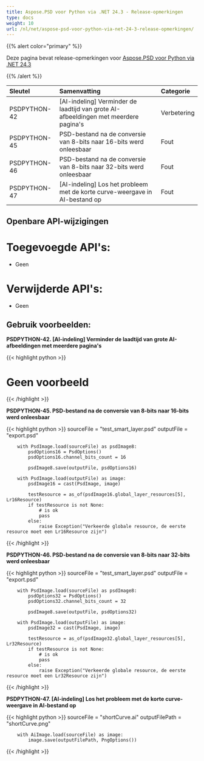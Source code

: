 ```yaml
---
title: Aspose.PSD voor Python via .NET 24.3 - Release-opmerkingen
type: docs
weight: 10
url: /nl/net/aspose-psd-voor-python-via-net-24-3-release-opmerkingen/
---
```


{{% alert color="primary" %}}

Deze pagina bevat release-opmerkingen voor [Aspose.PSD voor Python via .NET 24.3](https://pypi.org/project/aspose-psd/)

{{% /alert %}}

| **Sleutel**   | **Samenvatting**                                                     | **Categorie**|
|:--------------|:---------------------------------------------------------------------|:------------|
| PSDPYTHON-42  | [AI-indeling] Verminder de laadtijd van grote AI-afbeeldingen met meerdere pagina's | Verbetering  |
| PSDPYTHON-45  | PSD-bestand na de conversie van 8-bits naar 16-bits werd onleesbaar | Fout        |
| PSDPYTHON-46  | PSD-bestand na de conversie van 8-bits naar 32-bits werd onleesbaar | Fout        |
| PSDPYTHON-47  | [AI-indeling] Los het probleem met de korte curve-weergave in AI-bestand op | Fout        |



## **Openbare API-wijzigingen**
# **Toegevoegde API's:**
- Geen

# **Verwijderde API's:**
- Geen


## **Gebruik voorbeelden:**

**PSDPYTHON-42. [AI-indeling] Verminder de laadtijd van grote AI-afbeeldingen met meerdere pagina's**

{{< highlight python >}}
   # Geen voorbeeld
{{< /highlight >}}

**PSDPYTHON-45. PSD-bestand na de conversie van 8-bits naar 16-bits werd onleesbaar**

{{< highlight python >}}
        sourceFile = "test_smart_layer.psd"
        outputFile = "export.psd"

        with PsdImage.load(sourceFile) as psdImage8:
            psdOptions16 = PsdOptions()
            psdOptions16.channel_bits_count = 16

            psdImage8.save(outputFile, psdOptions16)

        with PsdImage.load(outputFile) as image:
            psdImage16 = cast(PsdImage, image)

            testResource = as_of(psdImage16.global_layer_resources[5], Lr16Resource)
            if testResource is not None:
                # is ok
                pass
            else:
                raise Exception("Verkeerde globale resource, de eerste resource moet een Lr16Resource zijn")
{{< /highlight >}}

**PSDPYTHON-46. PSD-bestand na de conversie van 8-bits naar 32-bits werd onleesbaar**


{{< highlight python >}}
        sourceFile = "test_smart_layer.psd"
        outputFile = "export.psd"

        with PsdImage.load(sourceFile) as psdImage8:
            psdOptions32 = PsdOptions()
            psdOptions32.channel_bits_count = 32

            psdImage8.save(outputFile, psdOptions32)

        with PsdImage.load(outputFile) as image:
            psdImage32 = cast(PsdImage, image)

            testResource = as_of(psdImage32.global_layer_resources[5], Lr32Resource)
            if testResource is not None:
                # is ok
                pass
            else:
                raise Exception("Verkeerde globale resource, de eerste resource moet een Lr32Resource zijn")
{{< /highlight >}}

**PSDPYTHON-47. [AI-indeling] Los het probleem met de korte curve-weergave in AI-bestand op**

{{< highlight python >}}
        sourceFile = "shortCurve.ai"
        outputFilePath = "shortCurve.png"

        with AiImage.load(sourceFile) as image:
            image.save(outputFilePath, PngOptions())
{{< /highlight >}}
